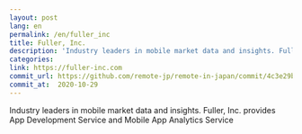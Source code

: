 ```yaml
---
layout: post
lang: en
permalink: /en/fuller_inc
title: Fuller, Inc.
description: 'Industry leaders in mobile market data and insights. Fuller, Inc. provides App Development Service and Mobile App Analytics Service'
categories: 
link: https://fuller-inc.com
commit_url: https://github.com/remote-jp/remote-in-japan/commit/4c3e29bc7d0e3a67f179183cbd0118fb6a39b2d3
commit_at:  2020-10-29
---
```


<p>Industry leaders in mobile market data and insights. Fuller, Inc. provides App Development Service and Mobile App Analytics Service</p>
